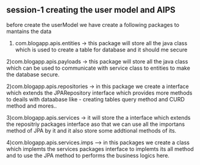 session-1 creating the user model and AIPS
------------------------------------------------
before create the userModel we have create a following packages to mantains the data 
1) com.blogapp.apis.entities -> this package will store all the java class which is used to create a table for 
	database and it should me secure 

2)com.blogapp.apis.payloads -> this package will store all the java class which can be used to communicate with service class to 
	entities to make the database secure.

2)com.blogapp.apis.repositories -> in this package we create a interface which extends the JPARepository interface which provides
	more methods to deails with dataabase like - creating tables query method and CURD method and mores..

3)com.blogapp.apis.services -> it will store the a interface which extends the repositriy packages interface aso that we can use all the 
	importans method of JPA by it and it also store some addtional methods of its.
	
4)com.blogapp.apis.services.imps --> in this packages we create a class which implemts the services packages interface to implemts its all method and to use the JPA method to performs the business logics here.

